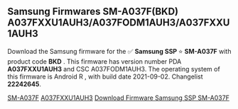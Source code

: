 <h2>Samsung Firmwares SM-A037F(BKD) A037FXXU1AUH3/A037FODM1AUH3/A037FXXU1AUH3</h2>
Download the Samsung firmware for the ✅ <strong>Samsung SSP </strong> ⭐ <strong>SM-A037F</strong> with product code <strong>BKD</strong> . This firmware has version number PDA <strong>A037FXXU1AUH3</strong> and CSC A037FODM1AUH3. The operating system of this firmware is Android R , with build date 2021-09-02. Changelist <strong>22242645</strong>.


[SM-A037F](https://samfirm.shop/samsung/model/SM-A037F)
[A037FXXU1AUH3](https://samfirm.shop/samsung/pda/A037FXXU1AUH3)
[Download Firmware Samsung SSP SM-A037F](https://samfirm.shop/samsung/firmware/451619)

